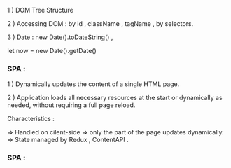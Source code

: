 1 ) DOM Tree Structure
 
2 ) Accessing DOM : by id , className , tagName , by selectors.

3 ) Date : new Date().toDateString() ,

let now = new Date().getDate()



### SPA : 

1 ) Dynamically updates the content of a single HTML page.

2 ) Application loads all necessary resources at the start or dynamically as needed, without requiring a full page reload.

Characteristics : 

=>  Handled on cilent-side 
=>  only the part of the page updates dynamically.
=>  State managed by Redux , ContentAPI .


### SPA :

